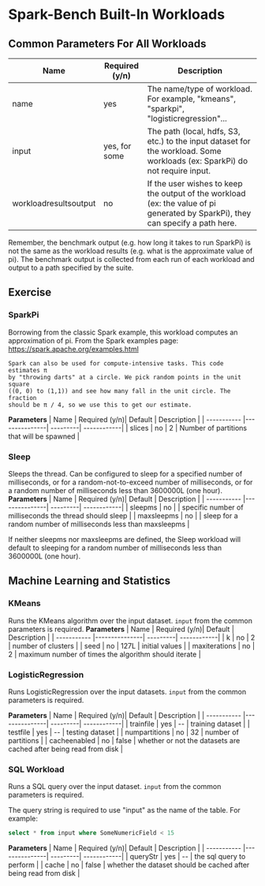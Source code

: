 # Spark-Bench Built-In Workloads

## Common Parameters For All Workloads

| Name        | Required (y/n)| Description  |
| ------------- |-------------| -----|
| name       | yes | The name/type of workload. For example, "kmeans", "sparkpi", "logisticregression"... | 
| input      | yes, for some | The path (local, hdfs, S3, etc.) to the input dataset for the workload. Some workloads (ex: SparkPi) do not require input. |
| workloadresultsoutput | no | If the user wishes to keep the output of the workload (ex: the value of pi generated by SparkPi), they can specify a path here. |

Remember, the benchmark output (e.g. how long it takes to run SparkPi) is not the same as the workload results (e.g. what is the approximate value of pi).
The benchmark output is collected from each run of each workload and output to a path specified by the suite.

## Exercise

### SparkPi

Borrowing from the classic Spark example, this workload computes an approximation of pi.
From the Spark examples page: <https://spark.apache.org/examples.html>
```
Spark can also be used for compute-intensive tasks. This code estimates π 
by "throwing darts" at a circle. We pick random points in the unit square 
((0, 0) to (1,1)) and see how many fall in the unit circle. The fraction 
should be π / 4, so we use this to get our estimate.
```
**Parameters**
| Name        | Required (y/n)| Default  | Description |
| ----------- |---------------| ---------| ------------|
| slices      | no | 2 | Number of partitions that will be spawned | 


### Sleep

Sleeps the thread. Can be configured to sleep for 
a specified number of milliseconds,
or for a random-not-to-exceed number of milliseconds, 
or for a random  number of milliseconds less than 3600000L (one hour).
**Parameters**
| Name        | Required (y/n)| Default  | Description |
| ----------- |---------------| ---------| ------------|
| sleepms     | no |  | specific number of milliseconds the thread should sleep |
| maxsleepms  | no |  | sleep for a random number of milliseconds less than maxsleepms |

If neither sleepms nor maxsleepms are defined, the Sleep workload will default to sleeping 
for a random number of milliseconds less than 3600000L (one hour).

## Machine Learning and Statistics

### KMeans

Runs the KMeans algorithm over the input dataset. `input` from the common parameters is required.
**Parameters**
| Name        | Required (y/n)| Default  | Description |
| ----------- |---------------| ---------| ------------|
| k     | no | 2 | number of clusters |
| seed  | no | 127L | initial values |
| maxiterations  | no | 2 | maximum number of times the algorithm should iterate |

### LogisticRegression

Runs LogisticRegression over the input datasets. `input` from the common parameters is required.

**Parameters**
| Name        | Required (y/n)| Default  | Description |
| ----------- |---------------| ---------| ------------|
| trainfile     | yes | -- | training dataset |
| testfile  | yes | -- | testing dataset |
| numpartitions  | no | 32 | number of partitions |
| cacheenabled  | no | false | whether or not the datasets are cached after being read from disk |


### SQL Workload
Runs a SQL query over the input dataset. `input` from the common parameters is required.

The query string is required to use "input" as the name of the table. For example:
```sql
select * from input where SomeNumericField < 15
```

**Parameters**
| Name        | Required (y/n)| Default  | Description |
| ----------- |---------------| ---------| ------------|
| queryStr     | yes | -- | the sql query to perform |
| cache  | no | false | whether the dataset should be cached after being read from disk |

